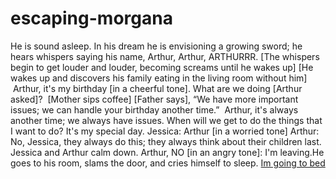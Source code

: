 # escaping-morgana
He is sound asleep. In his dream he is envisioning a growing sword; he hears whispers saying his name, Arthur, Arthur, ARTHURRR.
 [The whispers begin to get louder and louder, becoming screams until he wakes up]
 [He wakes up and discovers his family eating in the living room without him]
  Arthur, it's my birthday [in a cheerful tone].
 What are we doing [Arthur asked]? 
 [Mother sips coffee]
 [Father says], “We have more important issues; we can handle your birthday another time.”
  Arthur, it's always another time; we always have issues. When will we get to do the things that I want to do? It's my special day.
 Jessica: Arthur [in a worried tone]
 Arthur: No, Jessica, they always do this; they always think about their children last.
 Jessica and Arthur calm down.
 Arthur, NO [in an angry tone]: I'm leaving.He goes to his room, slams the door, and cries himself to sleep.
[Im going to bed](Dark.txt)
